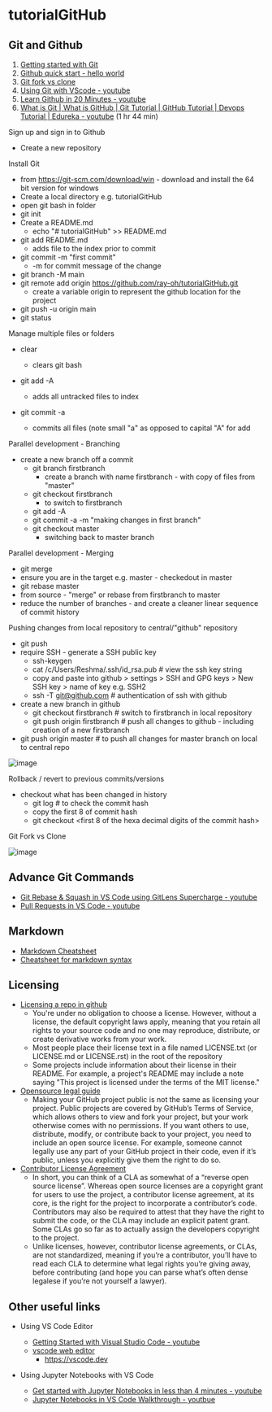 # tutorialGitHub

## Git and Github

1. [Getting started with Git](https://git-scm.com/book/en/v2/Git-Basics-Getting-a-Git-Repository)
2. [Github quick start - hello world](https://docs.github.com/en/get-started/quickstart/hello-world)
3. [Git fork vs clone](https://www.theserverside.com/blog/Coffee-Talk-Java-News-Stories-and-Opinions/git-fork-command-example-tutorial#:~:text=A%20Git%20fork%20is%20nothing,contribute%20to%20the%20code%20base.)
4. [Using Git with VScode - youtube](https://www.youtube.com/watch?v=i_23KUAEtUM)
5. [Learn Github in 20 Minutes - youtube](https://www.youtube.com/watch?v=nhNq2kIvi9s)
6. [What is Git | What is GitHub | Git Tutorial | GitHub Tutorial | Devops Tutorial | Edureka - youtube](https://www.youtube.com/watch?v=xuB1Id2Wxak&t=2570s) (1 hr 44 min)

Sign up and sign in to Github
- Create a new repository

Install Git
- from https://git-scm.com/download/win - download and install the 64 bit version for windows
- Create a local directory e.g. tutorialGitHub
- open git bash in folder
- git init
- Create a README.md
  - echo "# tutorialGitHub" >> README.md
- git add README.md
  - adds file to the index prior to commit
- git commit -m "first commit"
  - -m for commit message of the change
- git branch -M main
- git remote add origin https://github.com/ray-oh/tutorialGitHub.git
  - create a variable origin to represent the github location for the project
- git push -u origin main
- git status

Manage multiple files or folders
- clear
  - clears git bash

- git add -A
  - adds all untracked files to index
- git commit -a
  - commits all files (note small "a" as opposed to capital "A" for add

Parallel development - Branching
- create a new branch off a commit
  - git branch firstbranch
    - create a branch with name firstbranch - with copy of files from "master"
  - git checkout firstbranch
    - to switch to firstbranch
  - git add -A
  - git commit -a -m "making changes in first branch"
  - git checkout master
    - switching back to master branch
    
 Parallel development - Merging
 - git merge <source branch>
  - ensure you are in the target e.g. master - checkedout in master
 - git rebase master
  - from source - "merge" or rebase from firstbranch to master
  - reduce the number of branches - and create a cleaner linear sequence of commit history

Pushing changes from local repository to central/"github" repository
- git push
- require SSH - generate a SSH public key
  - ssh-keygen
  - cat /c/Users/Reshma/.ssh/id_rsa.pub   # view the ssh key string
  - copy and paste into github > settings > SSH and GPG keys > New SSH key > name of key e.g. SSH2
  - ssh -T git@github.com   # authentication of ssh with github
- create a new branch in github
  - git checkout firstbranch   # switch to firstbranch in local repository
  - git push origin firstbranch   # push all changes to github - including creation of a new firstbranch
- git push origin master    # to push all changes for master branch on local to central repo

![image](https://user-images.githubusercontent.com/115925194/196036734-98aceae0-0c6b-4873-8dc2-874336be40a6.png)

Rollback / revert to previous commits/versions
- checkout what has been changed in history
  - git log    # to check the commit hash
  - copy the first 8 of commit hash
  - git checkout <first 8 of the hexa decimal digits of the commit hash> <name of file to revert>
  


Git Fork vs Clone

![image](https://user-images.githubusercontent.com/115925194/209470556-3f73efc0-5574-4b97-a14e-3e1ba031567f.png)


## Advance Git Commands

- [Git Rebase & Squash in VS Code using GitLens Supercharge - youtube](https://www.youtube.com/watch?v=3o_01F04bZ4)
- [Pull Requests in VS Code - youtube](https://www.youtube.com/watch?v=LdSwWxVzUpo)


## Markdown

- [Markdown Cheatsheet](https://github.com/adam-p/markdown-here/wiki/Markdown-Cheatsheet)
- [Cheatsheet for markdown syntax](https://www.markdownguide.org/cheat-sheet/)

## Licensing

- [Licensing a repo in github](https://docs.github.com/en/repositories/managing-your-repositorys-settings-and-features/customizing-your-repository/licensing-a-repository)
  - You're under no obligation to choose a license. However, without a license, the default copyright laws apply, meaning that you retain all rights to your source code and no one may reproduce, distribute, or create derivative works from your work.
  - Most people place their license text in a file named LICENSE.txt (or LICENSE.md or LICENSE.rst) in the root of the repository
  - Some projects include information about their license in their README. For example, a project's README may include a note saying "This project is licensed under the terms of the MIT license."
- [Opensource legal guide](https://opensource.guide/legal/)
  - Making your GitHub project public is not the same as licensing your project. Public projects are covered by GitHub’s Terms of Service, which allows others to view and fork your project, but your work otherwise comes with no permissions.  If you want others to use, distribute, modify, or contribute back to your project, you need to include an open source license. For example, someone cannot legally use any part of your GitHub project in their code, even if it’s public, unless you explicitly give them the right to do so.
- [Contributor License Agreement](https://ben.balter.com/2018/01/02/why-you-probably-shouldnt-add-a-cla-to-your-open-source-project/)
  - In short, you can think of a CLA as somewhat of a “reverse open source license”. Whereas open source licenses are a copyright grant for users to use the project, a contributor license agreement, at its core, is the right for the project to incorporate a contributor’s code. Contributors may also be required to attest that they have the right to submit the code, or the CLA may include an explicit patent grant. Some CLAs go so far as to actually assign the developers copyright to the project.
  - Unlike licenses, however, contributor license agreements, or CLAs, are not standardized, meaning if you’re a contributor, you’ll have to read each CLA to determine what legal rights you’re giving away, before contributing (and hope you can parse what’s often dense legalese if you’re not yourself a lawyer).

## Other useful links

- Using VS Code Editor
  - [Getting Started with Visual Studio Code - youtube](https://www.youtube.com/watch?v=B-s71n0dHUk&list=PLj6YeMhvp2S5UgiQnBfvD7XgOMKs3O_G6)
  - [vscode web editor](https://code.visualstudio.com/docs/editor/vscode-web)
    - https://vscode.dev

- Using Jupyter Notebooks with VS Code
  - [Get started with Jupyter Notebooks in less than 4 minutes - youtube](https://www.youtube.com/watch?v=h1sAzPojKMg)
  - [Jupyter Notebooks in VS Code Walkthrough - youtbue](https://www.youtube.com/watch?v=DA6ZAHBPF1U)
